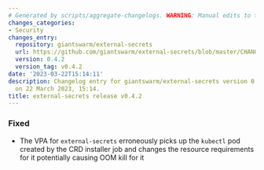 ```yaml
---
# Generated by scripts/aggregate-changelogs. WARNING: Manual edits to this files will be overwritten.
changes_categories:
- Security
changes_entry:
  repository: giantswarm/external-secrets
  url: https://github.com/giantswarm/external-secrets/blob/master/CHANGELOG.md#042---2023-03-22
  version: 0.4.2
  version_tag: v0.4.2
date: '2023-03-22T15:14:11'
description: Changelog entry for giantswarm/external-secrets version 0.4.2, published
  on 22 March 2023, 15:14.
title: external-secrets release v0.4.2
---
```


### Fixed
- The VPA for `external-secrets` erroneously picks up the `kubectl` pod created by the CRD installer job and changes the resource requirements for it potentially causing OOM kill for it
